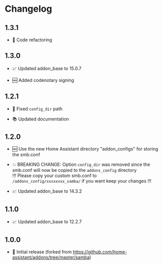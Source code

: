 # Changelog

## 1.3.1

* 🧰 Code refactoring

## 1.3.0

* 📈 Updated addon_base to 15.0.7  

* 🆕 Added codenotary signing

## 1.2.1

* 🐛 Fixed `config_dir` path  

* 📚 Updated documentation  

## 1.2.0

* 🆕 Use the new Home Assistant directory "addon_configs" for storing the smb.conf  

* 💥 BREAKING CHANGE:
     Option `config_dir` was removed since the smb.conf will now be copied to the `addons_config` directory  
     !!! Please copy your custom smb.conf to `/addons_config/xxxxxxxx_samba/` if you want keep your changes !!!  

* 📈 Updated addon_base to 14.3.2  

## 1.1.0

* 📈 Updated addon_base to 12.2.7  

## 1.0.0

* 🎉 Initial release (forked from https://github.com/home-assistant/addons/tree/master/samba)  
